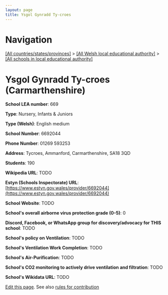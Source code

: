 ```yaml
---
layout: page
title: Ysgol Gynradd Ty-croes
---
```

# Navigation

[[All countries/states/provinces]](../../..) > [[All Welsh local educational authority]](../..) > [[All schools in local educational authority]](..)

# Ysgol Gynradd Ty-croes (Carmarthenshire)

**School LEA number**: 669

**Type**: Nursery, Infants & Juniors

**Type (Welsh)**: English medium

**School Number**: 6692044

**Phone Number**: 01269 593253

**Address**: Tycroes, Ammanford, Carmarthenshire, SA18 3QD

**Students**: 190

**Wikipedia URL**: TODO

**Estyn (Schools Inspectorate) URL**: [https://www.estyn.gov.wales/provider/6692044](https://www.estyn.gov.wales/provider/6692044)

**School Website**: TODO

**School's overall airborne virus protection grade (0-5)**: 0

**Discord, Facebook, or WhatsApp group for discovery/advocacy for THIS school**: TODO

**School's policy on Ventilation**: TODO

**School's Ventilation Work Completion**: TODO

**School's Air-Purification**: TODO

**School's CO2 monitoring to actively drive ventilation and filtration**: TODO

**School's Wikidata URL**: TODO




[Edit this page](https://github.com/VentilationProject/Wales/edit/prif/./Carmarthenshire/Ysgol_Gynradd_Ty-croes.md). See also [rules for contribution](../../../contribution-rules/)
